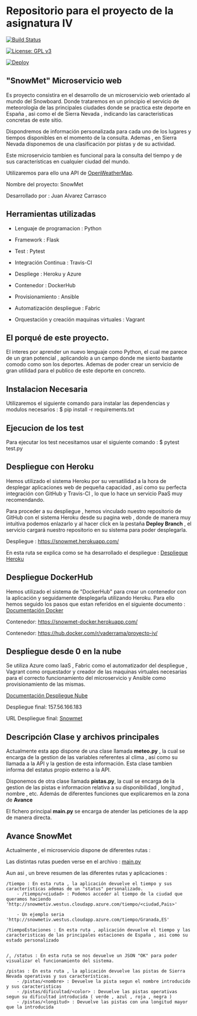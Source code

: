 # Repositorio para el proyecto de la asignatura IV   


[![Build Status](https://travis-ci.org/vaderrama/Proyecto-IV.svg?branch=master)](https://travis-ci.org/vaderrama/Proyecto-IV)

[![License: GPL v3](https://img.shields.io/badge/License-GPL%20v3-blue.svg)](https://www.gnu.org/licenses/gpl-3.0)

[![Deploy](https://www.herokucdn.com/deploy/button.svg)](https://snowmet.herokuapp.com)


## "SnowMet" Microservicio web 

Es proyecto consistira en el desarrollo de un microservicio web orientado al mundo del Snowboard. Donde trataremos en un principio el servicio de meteorologia de las principales ciudades donde se practica este deporte en España , asi como el de Sierra Nevada , indicando las caracteristicas concretas de este sitio.

Dispondremos de información personalizada para cada uno de los lugares y tiempos disponibles en el momento de la consulta. Ademas , en Sierra Nevada disponemos de una clasificación por pistas y de su actividad. 

Este microservicio tambien es funcional para la consulta del tiempo y de sus características en cualquier ciudad del mundo. 

Utilizaremos para ello una API de [OpenWeatherMap](https://openweathermap.org/).


Nombre del proyecto: SnowMet

Desarrollado por : Juan Alvarez Carrasco


## Herramientas utilizadas 

- Lenguaje de programacion : Python

- Framework : Flask

- Test : Pytest

- Integración Continua : Travis-CI

- Despliege : Heroku y Azure

- Contenedor : DockerHub

- Provisionamiento : Ansible 

- Automatización despliegue : Fabric 

- Orquestación y creación maquinas virtuales : Vagrant 


## El porqué de este proyecto.

 El interes por aprender un nuevo lenguaje como Python, el cual me parece de un gran potencial ,  aplicandolo a un campo donde me siento bastante comodo como son los deportes. Ademas de poder crear un servicio de gran utilidad para el publico de este deporte en concreto. 


## Instalacion Necesaria 

Utilizaremos el siguiente comando para instalar las dependencias y modulos necesarios : $ pip install -r requirements.txt 

## Ejecucion de los test

Para ejecutar los test necesitamos usar el siguiente comando : $ pytest test.py

## Despliegue con Heroku

Hemos utilizado el sistema Heroku por su versatilidad a la hora de desplegar aplicaciones web de pequeña capacidad , así como su perfecta integración con GitHub y Travis-CI , lo que lo hace un servicio PaaS muy recomendando.

Para proceder a su despliegue , hemos vinculado nuestro repositorio de GitHub con el sistema Heroku desde su pagina web , donde de manera muy intuitiva podemos enlazarlo y al hacer click en la pestaña **Deploy Branch** , el servicio cargará nuestro repositorio en su sistema para poder desplegarla.

Despliegue : https://snowmet.herokuapp.com/ 

En esta ruta se explica como se ha desarrollado el despliegue : [Despliegue Heroku](https://github.com/vaderrama/Proyecto-IV/blob/master/doc/despliegueHeroku.md)


## Despliegue DockerHub 

Hemos utilizado el sistema de "DockerHub" para crear un contenedor con la aplicación y seguidamente desplegarla utilizando Heroku.
Para ello hemos seguido los pasos que estan referidos en el siguiente documento : [Documentación Docker](https://github.com/vaderrama/Proyecto-IV/blob/master/doc/despliegueDocker.md)

Contenedor: https://snowmet-docker.herokuapp.com/

Contenedor: https://hub.docker.com/r/vaderrama/proyecto-iv/

## Despliegue desde 0 en la nube 

Se utiliza Azure como IaaS , Fabric como el automatizador del despliegue , Vagrant como orquestador y creador de las maquinas virtuales necesarias para el correcto funcionamiento del microservicio y Ansible como provisionamiento de las mismas. 

[Documentación Despliegue Nube](https://github.com/vaderrama/Proyecto-IV/blob/master/doc/despliegueNube.md)


Despliegue final: 157.56.166.183


URL Despliegue final: [Snowmet](http://snowmetiv.westus.cloudapp.azure.com)


## Descripción Clase y archivos principales

Actualmente esta app dispone de una clase llamada **meteo.py**  , la cual se encarga de la gestion de las variables referentes al clima , asi como su llamada a la API y la gestion de esta información. Esta clase tambien informa del estatus propio externo a la API.

Disponemos de otra clase llamada **pistas.py**, la cual se encarga de la gestion de las pistas e informacion relativa a su disponibilidad , longitud , nombre , etc. Además de diferentes funciones que explicaremos en la zona de **Avance** 

El fichero principal **main.py** se encarga de atender las peticiones de la app de manera directa. 


## Avance SnowMet

Actualmente , el microservicio dispone de diferentes rutas :

Las distintas rutas pueden verse en el archivo : [main.py](https://github.com/vaderrama/Proyecto-IV/blob/master/app/main.py)

Aun asi , un breve resumen de las diferentes rutas y aplicaciones : 

    /tiempo : En esta ruta , la aplicación devuelve el tiempo y sus características ademas de un "status" personalizado.
        - /tiempo/<ciudad> : Podemos acceder al tiempo de la ciudad que queramos haciendo 'http://snowmetiv.westus.cloudapp.azure.com/tiempo/<ciudad,Pais>'
        
        - Un ejemplo seria 'http://snowmetiv.westus.cloudapp.azure.com/tiempo/Granada,ES'

    /tiempoEstaciones : En esta ruta , aplicación devuelve el tiempo y las caracteristicas de las principales estaciones de España , asi como su estado personalizado
        

    /, /status : En esta ruta se nos devuelve un JSON "OK" para poder visualizar el funcionamiento del sistema. 

    /pistas : En esta ruta , la aplicación devuelve las pistas de Sierra Nevada operativas y sus características.
        - /pistas/<nombre> : Devuelve la pista segun el nombre introducido y sus caracteristicas
        - /pistas/dificultad/<color> : Devuelve las pistas operativas segun su dificultad introducida ( verde , azul , roja , negra )
        - /pistas/<longitud> : Devuelve las pistas con una longitud mayor que la introducida
        
    
    





